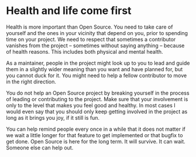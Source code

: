 # Health and life come first

Health is more important than Open Source. You need to take care of yourself
and the ones in your vicinity that depend on you, prior to spending time on
your project. We need to respect that sometimes a contributor vanishes from
the project – sometimes without saying anything – because of health
reasons. This includes both physical and mental health.

As a maintainer, people in the project might look up to you to lead and guide
them in a slightly wider meaning than you want and have planned for, but you
cannot duck for it. You might need to help a fellow contributor to move in the
right direction.

You do not help an Open Source project by breaking yourself in the process of
leading or contributing to the project. Make sure that your involvement is
only to the level that makes you feel good and healthy. In most cases I would
even say that you should only keep getting involved in the project as long as
it brings you joy, if it still is fun.

You can help remind people every once in a while that it does not matter if we
wait a little longer for that feature to get implemented or that bugfix to
get done. Open Source is here for the long term. It will survive. It can
wait. Someone else can help out.
